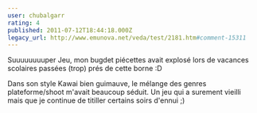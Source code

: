 ```yaml
---
user: chubalgarr
rating: 4
published: 2011-07-12T18:44:18.000Z
legacy_url: http://www.emunova.net/veda/test/2181.htm#comment-15311
---
```

Suuuuuuuuper Jeu, mon bugdet piécettes avait explosé lors de vacances scolaires passées (trop) prés de cette borne :D

Dans son style Kawai bien guimauve, le mélange des genres plateforme/shoot m'avait beaucoup séduit. Un jeu qui a surement vieilli mais que je continue de titiller certains soirs d'ennui ;)